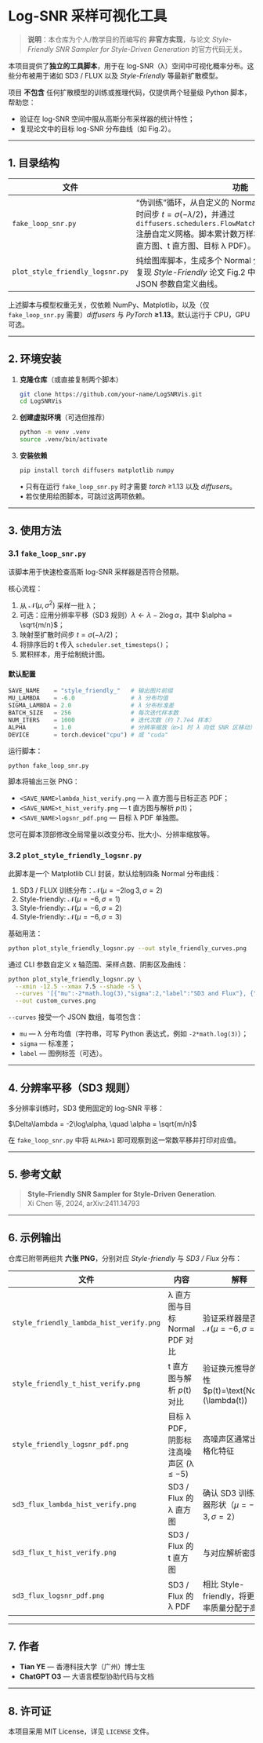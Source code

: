 # Log-SNR 采样可视化工具

> **说明**：本仓库为个人/教学目的而编写的 **非官方实现**，与论文 *Style-Friendly SNR Sampler for Style-Driven Generation* 的官方代码无关。

本项目提供了**独立的工具脚本**，用于在 log-SNR（λ）空间中可视化概率分布。这些分布被用于诸如 SD3 / FLUX 以及 *Style-Friendly* 等最新扩散模型。

项目 **不包含** 任何扩散模型的训练或推理代码，仅提供两个轻量级 Python 脚本，帮助您：

* 验证在 log-SNR 空间中服从高斯分布采样器的统计特性；
* 复现论文中的目标 log-SNR 分布曲线（如 Fig.2）。

---
## 1. 目录结构

| 文件 | 功能 |
|------|------|
| `fake_loop_snr.py` | “伪训练”循环，从自定义的 Normal 分布中采样 λ，映射到时间步 $t = \sigma(-\lambda/2)$，并通过 `diffusers.schedulers.FlowMatchEulerDiscreteScheduler` 注册自定义网格。脚本累计数万样本并生成三张诊断图（λ 直方图、t 直方图、目标 λ PDF）。 |
| `plot_style_friendly_logsnr.py` | 纯绘图库脚本，生成多个 Normal 分布的高质量曲线图，可复现 *Style-Friendly* 论文 Fig.2 中的四条曲线，并支持通过 JSON 参数自定义曲线。 |

上述脚本与模型权重无关，仅依赖 NumPy、Matplotlib，以及（仅 `fake_loop_snr.py` 需要）*diffusers* 与 *PyTorch* **≥1.13**。默认运行于 CPU，GPU 可选。

---
## 2. 环境安装

1. **克隆仓库**（或直接复制两个脚本）

   ```bash
   git clone https://github.com/your-name/LogSNRVis.git
   cd LogSNRVis
   ```

2. **创建虚拟环境**（可选但推荐）

   ```bash
   python -m venv .venv
   source .venv/bin/activate
   ```

3. **安装依赖**

   ```bash
   pip install torch diffusers matplotlib numpy
   ```

   • 只有在运行 `fake_loop_snr.py` 时才需要 *torch* ≥1.13 以及 *diffusers*。<br/>
   • 若仅使用绘图脚本，可跳过这两项依赖。

---
## 3. 使用方法

### 3.1 `fake_loop_snr.py`

该脚本用于快速检查高斯 log-SNR 采样器是否符合预期。

核心流程：

1. 从 $\mathcal{N}(\mu, \sigma^2)$ 采样一批 λ；
2. 可选：应用分辨率平移（SD3 规则）$\lambda \leftarrow \lambda - 2\log\alpha$，其中 $\alpha = \sqrt{m/n}$；
3. 映射至扩散时间步 $t = \sigma(-\lambda/2)$；
4. 将排序后的 t 传入 `scheduler.set_timesteps()`；
5. 累积样本，用于绘制统计图。

#### 默认配置

```python
SAVE_NAME    = "style_friendly_"   # 输出图片前缀
MU_LAMBDA    = -6.0                # λ 分布均值
SIGMA_LAMBDA = 2.0                 # λ 分布标准差
BATCH_SIZE   = 256                 # 每次迭代样本数
NUM_ITERS    = 1000                # 迭代次数（约 7.7e4 样本）
ALPHA        = 1.0                 # 分辨率缩放（α>1 时 λ 向低 SNR 区移动）
DEVICE       = torch.device("cpu") # 或 "cuda"
```

运行脚本：

```bash
python fake_loop_snr.py
```

脚本将输出三张 PNG：

* `<SAVE_NAME>lambda_hist_verify.png` — λ 直方图与目标正态 PDF；
* `<SAVE_NAME>t_hist_verify.png` — t 直方图与解析 *p*(t)；
* `<SAVE_NAME>logsnr_pdf.png` — 目标 λ PDF 单独图。

您可在脚本顶部修改全局常量以改变分布、批大小、分辨率缩放等。

### 3.2 `plot_style_friendly_logsnr.py`

此脚本是一个 Matplotlib CLI 封装，默认绘制四条 Normal 分布曲线：

1. SD3 / FLUX 训练分布：$\mathcal{N}(\mu = -2\log 3, \sigma = 2)$
2. Style-friendly: $\mathcal{N}(\mu = -6, \sigma = 1)$
3. Style-friendly: $\mathcal{N}(\mu = -6, \sigma = 2)$
4. Style-friendly: $\mathcal{N}(\mu = -6, \sigma = 3)$

基础用法：

```bash
python plot_style_friendly_logsnr.py --out style_friendly_curves.png
```

通过 CLI 参数自定义 x 轴范围、采样点数、阴影区及曲线：

```bash
python plot_style_friendly_logsnr.py \
  --xmin -12.5 --xmax 7.5 --shade -5 \
  --curves '[{"mu":-2*math.log(3),"sigma":2,"label":"SD3 and Flux"}, {"mu":-6,"sigma":1,"label":"μ=-6 σ=1"}]' \
  --out custom_curves.png
```

`--curves` 接受一个 JSON 数组，每项包含：

* `mu` — λ 分布均值（字符串，可写 Python 表达式，例如 `-2*math.log(3)`）；
* `sigma` — 标准差；
* `label` — 图例标签（可选）。

---
## 4. 分辨率平移（SD3 规则）

多分辨率训练时，SD3 使用固定的 log-SNR 平移：

$\Delta\lambda = -2\log\alpha, \quad \alpha = \sqrt{m/n}$

在 `fake_loop_snr.py` 中将 `ALPHA>1` 即可观察到这一常数平移并打印对应值。

---
## 5. 参考文献

> **Style-Friendly SNR Sampler for Style-Driven Generation**.<br/>
> Xi Chen 等, 2024, arXiv:2411.14793

---
## 6. 示例输出

仓库已附带两组共 **六张 PNG**，分别对应 *Style-friendly* 与 *SD3 / Flux* 分布：

| 文件 | 内容 | 解释 |
|------|------|------|
| `style_friendly_lambda_hist_verify.png` | λ 直方图与目标 Normal PDF 对比 | 验证采样器是否遵循 $\mathcal{N}(\mu=-6,\sigma=2)$ |
| `style_friendly_t_hist_verify.png` | t 直方图与解析 *p*(t) 对比 | 验证换元推导的正确性 $p(t)=\text{Normal}(\lambda(t))|\tfrac{d\lambda}{dt}|$ |
| `style_friendly_logsnr_pdf.png` | 目标 λ PDF，阴影标注高噪声区 (λ ≤ −5) | 高噪声区通常出现风格化特征 |
| `sd3_flux_lambda_hist_verify.png` | SD3 / Flux 的 λ 直方图 | 确认 SD3 训练采样器形状（$\mu=-2\log 3,\sigma=2$） |
| `sd3_flux_t_hist_verify.png` | SD3 / Flux 的 t 直方图 | 与对应解析密度对齐 |
| `sd3_flux_logsnr_pdf.png` | SD3 / Flux 的 λ PDF | 相比 Style-friendly，将更多概率质量分配于高 SNR |

---
## 7. 作者

- **Tian YE** — 香港科技大学（广州）博士生
- **ChatGPT O3** — 大语言模型协助代码与文档

---
## 8. 许可证

本项目采用 MIT License，详见 `LICENSE` 文件。 